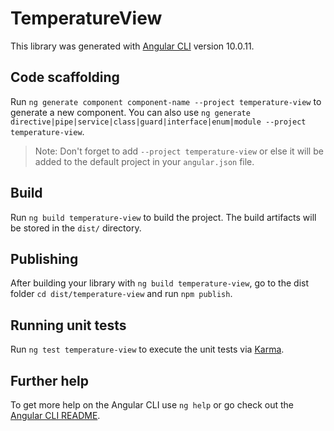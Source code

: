 # TemperatureView

This library was generated with [Angular CLI](https://github.com/angular/angular-cli) version 10.0.11.

## Code scaffolding

Run `ng generate component component-name --project temperature-view` to generate a new component. You can also use `ng generate directive|pipe|service|class|guard|interface|enum|module --project temperature-view`.
> Note: Don't forget to add `--project temperature-view` or else it will be added to the default project in your `angular.json` file. 

## Build

Run `ng build temperature-view` to build the project. The build artifacts will be stored in the `dist/` directory.

## Publishing

After building your library with `ng build temperature-view`, go to the dist folder `cd dist/temperature-view` and run `npm publish`.

## Running unit tests

Run `ng test temperature-view` to execute the unit tests via [Karma](https://karma-runner.github.io).

## Further help

To get more help on the Angular CLI use `ng help` or go check out the [Angular CLI README](https://github.com/angular/angular-cli/blob/master/README.md).
